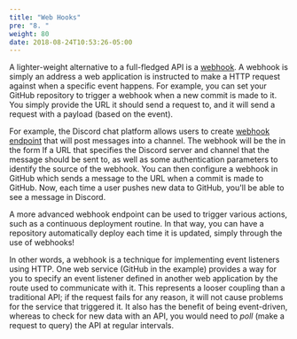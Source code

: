 ```yaml
---
title: "Web Hooks"
pre: "8. "
weight: 80
date: 2018-08-24T10:53:26-05:00
---
```


A lighter-weight alternative to a full-fledged API is a [webhook](https://en.wikipedia.org/wiki/Webhook).  A webhook is simply an address a web application is instructed to make a HTTP request against when a specific event happens. For example, you can set your GitHub repository to trigger a webhook when a new commit is made to it.  You simply provide the URL it should send a request to, and it will send a request with a payload (based on the event).

For example, the Discord chat platform allows users to create [webhook endpoint](https://support.discord.com/hc/en-us/articles/228383668-Intro-to-Webhooks) that will post messages into a channel. The webhook will be the in the form lf a URL that specifies the Discord server and channel that the message should be sent to, as well as some authentication parameters to identify the source of the webhook. You can then configure a webhook in GitHub which sends a message to the URL when a commit is made to GitHub. Now, each time a user pushes new data to GitHub, you'll be able to see a message in Discord.

A more advanced webhook endpoint can be used to trigger various actions, such as a continuous deployment routine. In that way, you can have a repository automatically deploy each time it is updated, simply through the use of webhooks!

In other words, a webhook is a technique for implementing event listeners using HTTP.  One web service (GitHub in the example) provides a way for you to specify an event listener defined in another web application by the route used to communicate with it.  This represents a looser coupling than a traditional API; if the request fails for any reason, it will not cause problems for the service that triggered it.  It also has the benefit of being event-driven, whereas to check for new data with an API, you would need to _poll_ (make a request to query) the API at regular intervals.
